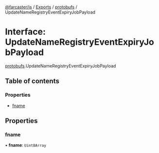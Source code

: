 [@farcaster/js](../README.md) / [Exports](../modules.md) / [protobufs](../modules/protobufs.md) / UpdateNameRegistryEventExpiryJobPayload

# Interface: UpdateNameRegistryEventExpiryJobPayload

[protobufs](../modules/protobufs.md).UpdateNameRegistryEventExpiryJobPayload

## Table of contents

### Properties

- [fname](protobufs.UpdateNameRegistryEventExpiryJobPayload.md#fname)

## Properties

### fname

• **fname**: `Uint8Array`
